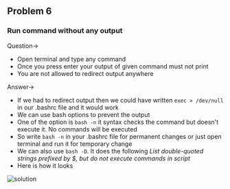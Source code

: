 ## Problem 6
### Run command without any output 

Question-> 
  - Open terminal and type any command 
  - Once you press enter your output of given command must not  print
  - You are not allowed to redirect output anywhere
  
Answer->

  - If we had to redirect output then we could have written `exec > /dev/null` in our .bashrc file and it would work
  - We can use bash options to prevent the output
  - One of the option is `bash -n` it syntax checks the command but doesn't execute it. No commands will be executed
  - So write `bash -n` in your .bashrc file for permanent changes or just open terminal and run it for temporary change
  - We can also use `bash -D`. It does the following *List double-quoted strings prefixed by $, but do not execute commands in script*
  - Here is how it looks
  
  ![solution](https://i.ibb.co/pK5tLnQ/image.png)
  
  
